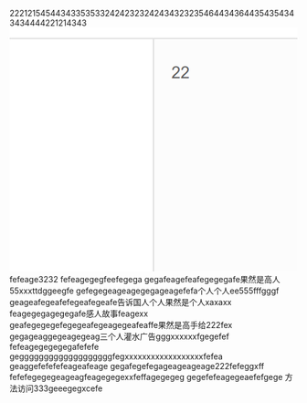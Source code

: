 22212154544343353533242423232424343232354644343644354354343434444221214343
![](images/screenshot_1572354006521.png)
fefeage3232
fefeagegegfeefegega
gegafeagefeafegegegafe果然是高人55xxxttdggeegfe
gefegegeageagegegageagefefa个人个人ee555fffgggf
geageafegeafefegeafegeafe告诉国人个人果然是个人xaxaxx
feagegegagegegafe感人故事feagexx
geafegegegefegegeafegeagegeafeaffe果然是高手给222fex
gegageaggegeagegeag三个人灌水广告gggxxxxxxfgegefef
fefeagegegegegafefefe
gegggggggggggggggggggfegxxxxxxxxxxxxxxxxxxfefea
geaggefefefefeageafeage
gegafegefegageageageage222fefeggxff
fefefegegegeageagfeagegegexxfeffagegegeg
gegefefeagegeaefefgege
方法访问333geeegegxcefe
